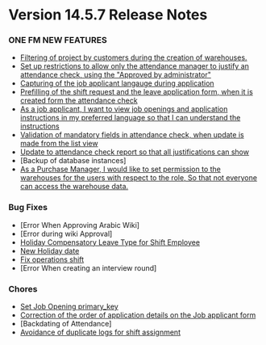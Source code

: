 # Version 14.5.7 Release Notes 

### ONE FM NEW FEATURES
- [Filtering of project by customers during the creation of warehouses.](https://github.com/ONE-F-M/One-FM/pull/2778)
- [Set up restrictions to allow only the attendance manager to justify an attendance check, using the "Approved by administrator" ](https://github.com/ONE-F-M/One-FM/pull/2780)
- [Capturing of the job applicant langauge during application](https://github.com/ONE-F-M/One-FM/pull/2791)
- [Prefilling of the shift request and the leave application form, when it is created form the attendance check](https://github.com/ONE-F-M/One-FM/pull/2788)
- [As  a job applicant, I want to view job openings and application instructions in my preferred language so that I can understand the instructions](https://github.com/ONE-F-M/One-FM/pull/2782)
- [Validation of mandatory fields in attendance check, when update is made from the list view](https://github.com/ONE-F-M/One-FM/pull/2787)
- [Update to attendance check report so that all justifications can show](https://github.com/ONE-F-M/One-FM/pull/2794)
- [Backup of database instances]
- [As a Purchase Manager, I would like to set permission to the warehouses for the users with respect to the role, So that not everyone can access the warehouse data.](https://github.com/ONE-F-M/One-FM/pull/2797)


### Bug Fixes
- [Error When Approving Arabic Wiki]
- [Error during wiki Approval]
- [Holiday Compensatory Leave Type for Shift Employee](https://github.com/ONE-F-M/One-FM/pull/2783)
- [New Holiday date](https://github.com/ONE-F-M/One-FM/pull/2784)
- [Fix operations shift](https://github.com/ONE-F-M/One-FM/pull/2796)
- [Error When creating an interview round]



### Chores
- [Set Job Opening primary_key](https://github.com/ONE-F-M/One-FM/pull/2789)
- [Correction of the order of application details on the Job applicant form](https://github.com/ONE-F-M/One-FM/commit/b93364247ef40fc6410d1aaf0b634ed1d276d4d7)
- [Backdating of Attendance]
- [Avoidance of duplicate logs for shift assignment](https://github.com/ONE-F-M/One-FM/pull/2799)
